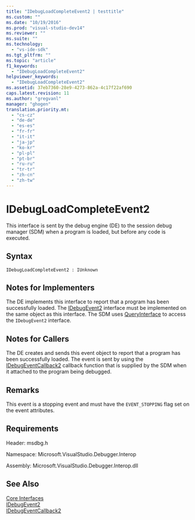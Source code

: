 ```yaml
---
title: "IDebugLoadCompleteEvent2 | testtitle"
ms.custom: ""
ms.date: "10/19/2016"
ms.prod: "visual-studio-dev14"
ms.reviewer: ""
ms.suite: ""
ms.technology: 
  - "vs-ide-sdk"
ms.tgt_pltfrm: ""
ms.topic: "article"
f1_keywords: 
  - "IDebugLoadCompleteEvent2"
helpviewer_keywords: 
  - "IDebugLoadCompleteEvent2"
ms.assetid: 37eb7360-28e9-4273-862a-4c17f22af690
caps.latest.revision: 11
ms.author: "gregvanl"
manager: "ghogen"
translation.priority.mt: 
  - "cs-cz"
  - "de-de"
  - "es-es"
  - "fr-fr"
  - "it-it"
  - "ja-jp"
  - "ko-kr"
  - "pl-pl"
  - "pt-br"
  - "ru-ru"
  - "tr-tr"
  - "zh-cn"
  - "zh-tw"
---
```

# IDebugLoadCompleteEvent2
This interface is sent by the debug engine (DE) to the session debug manager (SDM) when a program is loaded, but before any code is executed.  
  
## Syntax  
  
```  
IDebugLoadCompleteEvent2 : IUnknown  
```  
  
## Notes for Implementers  
 The DE implements this interface to report that a program has been successfully loaded. The [IDebugEvent2](../extensibility-debugger-reference/idebugevent2.md) interface must be implemented on the same object as this interface. The SDM uses [QueryInterface](../Topic/QueryInterface.md) to access the `IDebugEvent2` interface.  
  
## Notes for Callers  
 The DE creates and sends this event object to report that a program has been successfully loaded. The event is sent by using the [IDebugEventCallback2](../extensibility-debugger-reference/idebugeventcallback2.md) callback function that is supplied by the SDM when it attached to the program being debugged.  
  
## Remarks  
 This event is a stopping event and must have the `EVENT_STOPPING` flag set on the event attributes.  
  
## Requirements  
 Header: msdbg.h  
  
 Namespace: Microsoft.VisualStudio.Debugger.Interop  
  
 Assembly: Microsoft.VisualStudio.Debugger.Interop.dll  
  
## See Also  
 [Core Interfaces](../extensibility-debugger-reference/core-interfaces.md)   
 [IDebugEvent2](../extensibility-debugger-reference/idebugevent2.md)   
 [IDebugEventCallback2](../extensibility-debugger-reference/idebugeventcallback2.md)